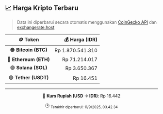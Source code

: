 

<!-- HARGA_KRIPTO -->
## 📈 Harga Kripto Terbaru

> Data ini diperbarui secara otomatis menggunakan [CoinGecko API](https://www.coingecko.com/) dan [exchangerate.host](https://exchangerate.host/)

<div align="center">

| 🪙 Token | 💰 Harga (IDR) |
|:------:|---------------:|
| 🟠 **Bitcoin (BTC)**   | Rp 1.870.541.310 |
| 🔵 **Ethereum (ETH)**  | Rp 71.214.017 |
| 🟣 **Solana (SOL)**    | Rp 3.650.367 |
| 🟢 **Tether (USDT)**   | Rp 16.451 |

---

💱 **Kurs Rupiah (USD → IDR)**: Rp 16.442

🕒 <sub>Terakhir diperbarui: 11/9/2025, 03.42.34</sub>

</div>
<!-- /HARGA_KRIPTO -->